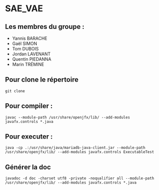 # SAE_VAE
## Les membres du groupe :
- Yannis BARACHE
- Gaël SIMON
- Tom DUBOIS
- Jordan LAVENANT
- Quentin PIEDANNA
- Marin TRÉMINE

## Pour clone le répertoire

```
git clone 
```

## Pour compiler :
```
javac --module-path /usr/share/openjfx/lib/ --add-modules javafx.controls *.java
```

## Pour executer :
```
java -cp .:/usr/share/java/mariadb-java-client.jar --module-path /usr/share/openjfx/lib/ --add-modules javafx.controls ExecutableTest
```

## Générer la doc
```
javadoc -d doc -charset utf8 -private -noqualifier all --module-path /usr/share/openjfx/lib/ --add-modules javafx.controls *.java
```